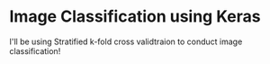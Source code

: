 # Image Classification using Keras
I'll be using Stratified k-fold cross validtraion to conduct image classification!

